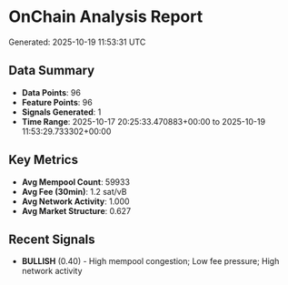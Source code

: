 # OnChain Analysis Report
Generated: 2025-10-19 11:53:31 UTC

## Data Summary
- **Data Points**: 96
- **Feature Points**: 96
- **Signals Generated**: 1
- **Time Range**: 2025-10-17 20:25:33.470883+00:00 to 2025-10-19 11:53:29.733302+00:00

## Key Metrics
- **Avg Mempool Count**: 59933
- **Avg Fee (30min)**: 1.2 sat/vB
- **Avg Network Activity**: 1.000
- **Avg Market Structure**: 0.627

## Recent Signals
- **BULLISH** (0.40) - High mempool congestion; Low fee pressure; High network activity
